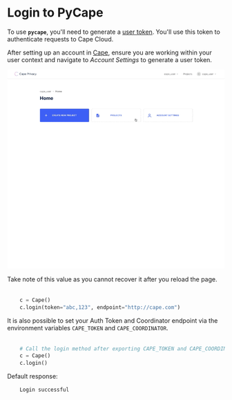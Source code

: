 # Login to PyCape

To use **`pycape`**, you'll need to generate a [user token](/understand/features/tokens/). You'll use this token to authenticate requests to Cape Cloud.

After setting up an account in [Cape](https://demo.capeprivacy.com), ensure you are
working within your user context and navigate to _Account Settings_ to generate a user token.

![](./img/create_user_token.gif)

Take note of this value as you cannot recover it after you reload the page.

```python

    c = Cape()
    c.login(token="abc,123", endpoint="http://cape.com")
```

It is also possible to set your Auth Token and Coordinator endpoint via the environment variables `CAPE_TOKEN` and `CAPE_COORDINATOR`.

```python

    # Call the login method after exporting CAPE_TOKEN and CAPE_COORDINATOR.
    c = Cape()
    c.login()
```

Default response:

```shell
    Login successful
```